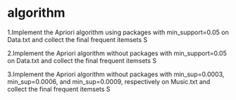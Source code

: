 # algorithm
1.Implement the Apriori algorithm using packages with min_support=0.05 on Data.txt and collect the final frequent itemsets S

2.Implement the Apriori algorithm without packages with min_support=0.05 on Data.txt and collect the final frequent itemsets S

3.Implement the Apriori algorithm without packages with min_sup=0.0003, min_sup=0.0006, and min_sup=0.0009, respectively on Music.txt and collect the final frequent itemsets S


